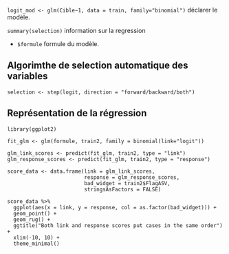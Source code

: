 `logit_mod <- glm(Cible~1, data = train, family="binomial")` déclarer le modèle.

`summary(selection)` information sur la regression

* `$formule` formule du modèle.

## Algorimthe de selection automatique des variables

```
selection <- step(logit, direction = "forward/backward/both")
```

## Représentation de la régression

```
library(ggplot2)

fit_glm <- glm(formule, train2, family = binomial(link="logit"))

glm_link_scores <- predict(fit_glm, train2, type = "link")
glm_response_scores <- predict(fit_glm, train2, type = "response")

score_data <- data.frame(link = glm_link_scores, 
                         response = glm_response_scores,
                         bad_widget = train2$FlagASV,
                         stringsAsFactors = FALSE)

score_data %>% 
  ggplot(aes(x = link, y = response, col = as.factor(bad_widget))) +
  geom_point() + 
  geom_rug() + 
  ggtitle("Both link and response scores put cases in the same order") +
  xlim(-10, 10) + 
  theme_minimal()
```
